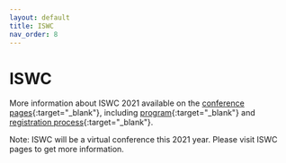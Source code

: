 ```yaml
---
layout: default
title: ISWC
nav_order: 8
---
```


# ISWC
More information about ISWC 2021 available on the [conference pages](https://iswc2021.semanticweb.org/){:target="_blank"}, including [program](https://iswc2021.semanticweb.org/program){:target="_blank"} and [registration process](https://iswc2021.semanticweb.org/attending){:target="_blank"}.

Note: ISWC will be a virtual conference this 2021 year. Please visit ISWC pages to get more information.